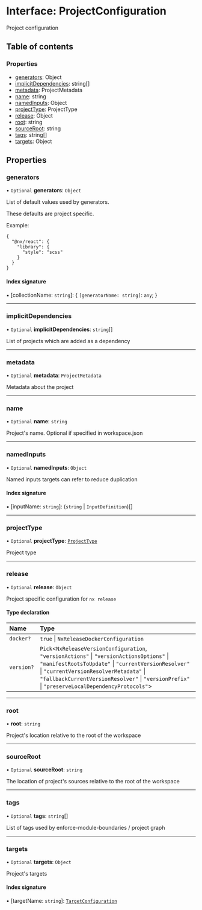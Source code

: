 # Interface: ProjectConfiguration

Project configuration

## Table of contents

### Properties

- [generators](/reference/core-api/devkit/documents/ProjectConfiguration#generators): Object
- [implicitDependencies](/reference/core-api/devkit/documents/ProjectConfiguration#implicitdependencies): string[]
- [metadata](/reference/core-api/devkit/documents/ProjectConfiguration#metadata): ProjectMetadata
- [name](/reference/core-api/devkit/documents/ProjectConfiguration#name): string
- [namedInputs](/reference/core-api/devkit/documents/ProjectConfiguration#namedinputs): Object
- [projectType](/reference/core-api/devkit/documents/ProjectConfiguration#projecttype): ProjectType
- [release](/reference/core-api/devkit/documents/ProjectConfiguration#release): Object
- [root](/reference/core-api/devkit/documents/ProjectConfiguration#root): string
- [sourceRoot](/reference/core-api/devkit/documents/ProjectConfiguration#sourceroot): string
- [tags](/reference/core-api/devkit/documents/ProjectConfiguration#tags): string[]
- [targets](/reference/core-api/devkit/documents/ProjectConfiguration#targets): Object

## Properties

### generators

• `Optional` **generators**: `Object`

List of default values used by generators.

These defaults are project specific.

Example:

```
{
  "@nx/react": {
    "library": {
      "style": "scss"
    }
  }
}
```

#### Index signature

▪ [collectionName: `string`]: \{ `[generatorName: string]`: `any`; }

---

### implicitDependencies

• `Optional` **implicitDependencies**: `string`[]

List of projects which are added as a dependency

---

### metadata

• `Optional` **metadata**: `ProjectMetadata`

Metadata about the project

---

### name

• `Optional` **name**: `string`

Project's name. Optional if specified in workspace.json

---

### namedInputs

• `Optional` **namedInputs**: `Object`

Named inputs targets can refer to reduce duplication

#### Index signature

▪ [inputName: `string`]: (`string` \| `InputDefinition`)[]

---

### projectType

• `Optional` **projectType**: [`ProjectType`](/reference/core-api/devkit/documents/ProjectType)

Project type

---

### release

• `Optional` **release**: `Object`

Project specific configuration for `nx release`

#### Type declaration

| Name       | Type                                                                                                                                                                                                                                                                                           |
| :--------- | :--------------------------------------------------------------------------------------------------------------------------------------------------------------------------------------------------------------------------------------------------------------------------------------------- |
| `docker?`  | `true` \| `NxReleaseDockerConfiguration`                                                                                                                                                                                                                                                       |
| `version?` | `Pick`\<`NxReleaseVersionConfiguration`, `"versionActions"` \| `"versionActionsOptions"` \| `"manifestRootsToUpdate"` \| `"currentVersionResolver"` \| `"currentVersionResolverMetadata"` \| `"fallbackCurrentVersionResolver"` \| `"versionPrefix"` \| `"preserveLocalDependencyProtocols"`\> |

---

### root

• **root**: `string`

Project's location relative to the root of the workspace

---

### sourceRoot

• `Optional` **sourceRoot**: `string`

The location of project's sources relative to the root of the workspace

---

### tags

• `Optional` **tags**: `string`[]

List of tags used by enforce-module-boundaries / project graph

---

### targets

• `Optional` **targets**: `Object`

Project's targets

#### Index signature

▪ [targetName: `string`]: [`TargetConfiguration`](/reference/core-api/devkit/documents/TargetConfiguration)
